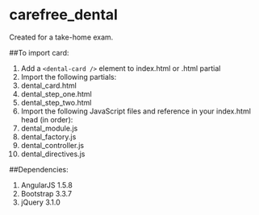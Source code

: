# carefree_dental

Created for a take-home exam.  

##To import card:  
1.  Add a  ```<dental-card />``` element to index.html or .html partial
2.  Import the following partials:
  1.  dental_card.html  
  2.  dental_step_one.html  
  3.  dental_step_two.html  
3.  Import the following JavaScript files and reference in your index.html head (in order):
  1.  dental_module.js  
  2.  dental_factory.js  
  3.  dental_controller.js  
  4.  dental_directives.js  

##Dependencies:
1.  AngularJS 1.5.8
2.  Bootstrap 3.3.7
3.  jQuery 3.1.0
